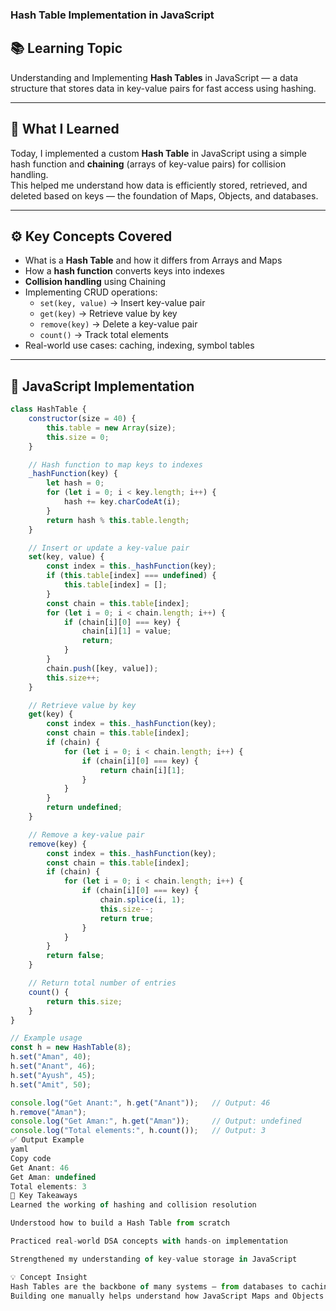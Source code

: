 ### Hash Table Implementation in JavaScript  

## 📚 Learning Topic  
Understanding and Implementing **Hash Tables** in JavaScript — a data structure that stores data in key-value pairs for fast access using hashing.

---

## 🧠 What I Learned  
Today, I implemented a custom **Hash Table** in JavaScript using a simple hash function and **chaining** (arrays of key-value pairs) for collision handling.  
This helped me understand how data is efficiently stored, retrieved, and deleted based on keys — the foundation of Maps, Objects, and databases.

---

## ⚙️ Key Concepts Covered  
- What is a **Hash Table** and how it differs from Arrays and Maps  
- How a **hash function** converts keys into indexes  
- **Collision handling** using Chaining  
- Implementing CRUD operations:
  - `set(key, value)` → Insert key-value pair  
  - `get(key)` → Retrieve value by key  
  - `remove(key)` → Delete a key-value pair  
  - `count()` → Track total elements  
- Real-world use cases: caching, indexing, symbol tables  

---

## 🧩 JavaScript Implementation  

```js
class HashTable {
    constructor(size = 40) {
        this.table = new Array(size);
        this.size = 0;
    }

    // Hash function to map keys to indexes
    _hashFunction(key) {
        let hash = 0;
        for (let i = 0; i < key.length; i++) {
            hash += key.charCodeAt(i);
        }
        return hash % this.table.length;
    }

    // Insert or update a key-value pair
    set(key, value) {
        const index = this._hashFunction(key);
        if (this.table[index] === undefined) {
            this.table[index] = [];
        }
        const chain = this.table[index];
        for (let i = 0; i < chain.length; i++) {
            if (chain[i][0] === key) {
                chain[i][1] = value;
                return;
            }
        }
        chain.push([key, value]);
        this.size++;
    }

    // Retrieve value by key
    get(key) {
        const index = this._hashFunction(key);
        const chain = this.table[index];
        if (chain) {
            for (let i = 0; i < chain.length; i++) {
                if (chain[i][0] === key) {
                    return chain[i][1];
                }
            }
        }
        return undefined;
    }

    // Remove a key-value pair
    remove(key) {
        const index = this._hashFunction(key);
        const chain = this.table[index];
        if (chain) {
            for (let i = 0; i < chain.length; i++) {
                if (chain[i][0] === key) {
                    chain.splice(i, 1);
                    this.size--;
                    return true;
                }
            }
        }
        return false;
    }

    // Return total number of entries
    count() {
        return this.size;
    }
}

// Example usage
const h = new HashTable(8);
h.set("Aman", 40);
h.set("Anant", 46);
h.set("Ayush", 45);
h.set("Amit", 50);

console.log("Get Anant:", h.get("Anant"));   // Output: 46
h.remove("Aman");
console.log("Get Aman:", h.get("Aman"));     // Output: undefined
console.log("Total elements:", h.count());   // Output: 3
✅ Output Example
yaml
Copy code
Get Anant: 46
Get Aman: undefined
Total elements: 3
🚀 Key Takeaways
Learned the working of hashing and collision resolution

Understood how to build a Hash Table from scratch

Practiced real-world DSA concepts with hands-on implementation

Strengthened my understanding of key-value storage in JavaScript

💡 Concept Insight
Hash Tables are the backbone of many systems — from databases to caching engines.
Building one manually helps understand how JavaScript Maps and Objects function internally.
